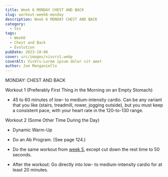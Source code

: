 ```yaml
---
title: Week 6 MONDAY CHEST AND BACK
slug: workout-week6-monday
description: Week 6 MONDAY CHEST AND BACK  
category: 
  - Six
tags:
  - Week6
  - Chest and Back 
  - Evolution
pubDate: 2023-10-06
cover: src/images/visvrs1.webp
coverAlt: VisVrs-Lorem ipsum dolor sit amet
author: Joe Manganiello  
---
```


MONDAY: CHEST AND BACK

Workout 1 (Preferably First Thing in the Morning on an Empty Stomach)

- 45 to 60 minutes of low- to medium-intensity cardio. Can be any variant that you like (stairs, treadmill, rower, jogging outside), but you must keep a consistent pace, with your heart rate in the 120-to-130 range.

Workout 2 (Some Other Time During the Day)

- Dynamic Warm-Up
  
- Do an Ab Program. (See page 124.)

- Do the same workout from <a href="/workout-week5-monday/">week 5</a>, except cut down the rest time to 50 seconds.

- After the workout: Go directly into low- to medium-intensity cardio for at least 20 minutes.